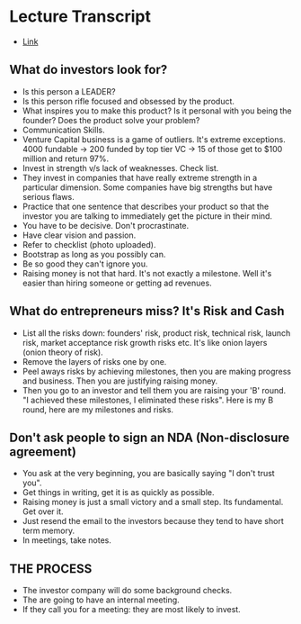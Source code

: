 # Lecture Transcript
- [Link](https://genius.com/Marc-andreessen-lecture-9-how-to-raise-money-annotated)
## What do investors look for?
- Is this person a LEADER?
- Is this person rifle focused and obsessed by the product.
- What inspires you to make this product? Is it personal with you being the founder? Does the product solve your problem?
- Communication Skills.
- Venture Capital business is a game of outliers. It's extreme exceptions. 4000 fundable -> 200 funded by top tier VC -> 15 of those get to $100 million and return 97%.
- Invest in strength v/s lack of weaknesses. Check list.
- They invest in companies that have really extreme strength in a particular dimension. Some companies have big strengths but have serious flaws.
- Practice that one sentence that describes your product so that the investor you are talking to immediately get the picture in their mind.
- You have to be decisive. Don't procrastinate.
- Have clear vision and passion.
- Refer to checklist (photo uploaded).
- Bootstrap as long as you possibly can.
- Be so good they can't ignore you.
- Raising money is not that hard. It's not exactly a milestone. Well it's easier than hiring someone or getting ad revenues.
## What do entrepreneurs miss? It's Risk and Cash
- List all the risks down: founders' risk, product risk, technical risk, launch risk, market acceptance risk growth risks etc. It's like onion layers (onion theory of risk).
- Remove the layers of risks one by one.
- Peel aways risks by achieving milestones, then you are making progress and business. Then you are justifying raising money.
- Then you go to an investor and tell them you are raising your 'B' round. "I achieved these milestones, I eliminated these risks". Here is my B round, here are my milestones and risks.
## Don't ask people to sign an NDA (Non-disclosure agreement) 
- You ask at the very beginning, you are basically saying "I don't trust you".
- Get things in writing, get it is as quickly as possible.
- Raising money is just a small victory and a small step. Its fundamental. Get over it.
- Just resend the email to the investors because they tend to have short term memory.
- In meetings, take notes.
## THE PROCESS
- The investor company will do some background checks.
- The are going to have an internal meeting.
- If they call you for a meeting: they are most likely to invest.
